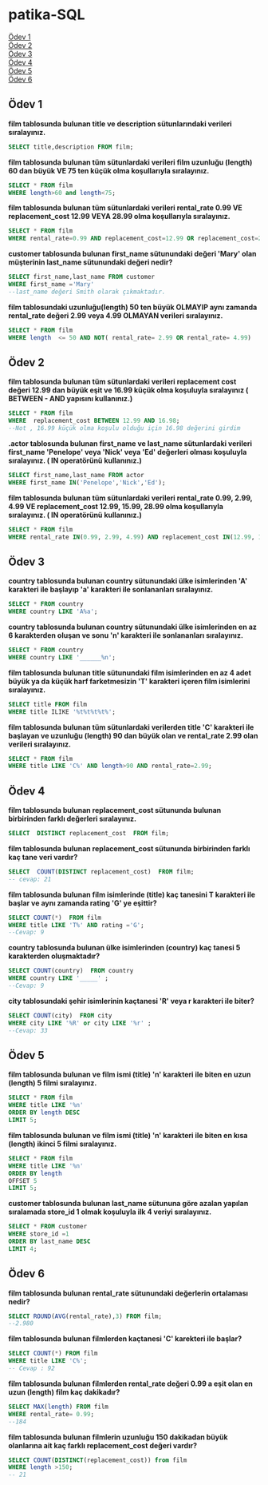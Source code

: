 # patika-SQL

[Ödev 1 ](#ödev-1)<br>
[Ödev 2 ](#ödev-2)<br>
[Ödev 3 ](#ödev-3) <br>
[Ödev 4 ](#ödev-4)<br>
[Ödev 5 ](#ödev-5)<br>
[Ödev 6 ](#ödev-6)





## Ödev 1 
**film tablosunda bulunan title ve description sütunlarındaki verileri sıralayınız.**

```SQL
SELECT title,description FROM film;

```

**film tablosunda bulunan tüm sütunlardaki verileri film uzunluğu (length) 60 dan büyük VE 75 ten küçük olma koşullarıyla sıralayınız.**
```SQL 
SELECT * FROM film
WHERE length>60 and length<75;

```
**film tablosunda bulunan tüm sütunlardaki verileri rental_rate 0.99 VE replacement_cost 12.99 VEYA 28.99 olma koşullarıyla sıralayınız.**

```SQL
SELECT * FROM film
WHERE rental_rate=0.99 AND replacement_cost=12.99 OR replacement_cost=28.99;

```
**customer tablosunda bulunan first_name sütunundaki değeri 'Mary' olan müşterinin last_name sütunundaki değeri nedir?**

```SQL  
SELECT first_name,last_name FROM customer
WHERE first_name ='Mary'
--last_name değeri Smith olarak çıkmaktadır.

```
**film tablosundaki uzunluğu(length) 50 ten büyük OLMAYIP aynı zamanda rental_rate değeri 2.99 veya 4.99 OLMAYAN verileri sıralayınız.**
```sql
SELECT * FROM film
WHERE length  <= 50 AND NOT( rental_rate= 2.99 OR rental_rate= 4.99)

```

## Ödev 2

**film tablosunda bulunan tüm sütunlardaki verileri replacement cost değeri 12.99 dan büyük eşit ve 16.99 küçük olma koşuluyla sıralayınız ( BETWEEN - AND yapısını kullanınız.)**
```SQL
SELECT * FROM film
WHERE  replacement_cost BETWEEN 12.99 AND 16.98;
--Not , 16.99 küçük olma koşulu olduğu için 16.98 değerini girdim 
```
**.actor tablosunda bulunan first_name ve last_name sütunlardaki verileri first_name 'Penelope' veya 'Nick' veya 'Ed' değerleri olması koşuluyla sıralayınız. ( IN operatörünü kullanınız.)**
```SQL
SELECT first_name,last_name FROM actor
WHERE first_name IN('Penelope','Nick','Ed');
```

**film tablosunda bulunan tüm sütunlardaki verileri rental_rate 0.99, 2.99, 4.99 VE replacement_cost 12.99, 15.99, 28.99 olma koşullarıyla sıralayınız. ( IN operatörünü kullanınız.)**

```SQL
SELECT * FROM film
WHERE rental_rate IN(0.99, 2.99, 4.99) AND replacement_cost IN(12.99, 15.99, 28.99)
```

## Ödev 3

**country tablosunda bulunan country sütunundaki ülke isimlerinden 'A' karakteri ile başlayıp 'a' karakteri ile sonlananları sıralayınız.**

```SQL
SELECT * FROM country
WHERE country LIKE 'A%a';

```
**country tablosunda bulunan country sütunundaki ülke isimlerinden en az 6 karakterden oluşan ve sonu 'n' karakteri ile sonlananları sıralayınız.**
```SQL
SELECT * FROM country
WHERE country LIKE '______%n';

```
**film tablosunda bulunan title sütunundaki film isimlerinden en az 4 adet büyük ya da küçük harf farketmesizin 'T' karakteri içeren film isimlerini sıralayınız.**

```SQL
SELECT title FROM film
WHERE title ILIKE '%t%t%t%t%';
```

**film tablosunda bulunan tüm sütunlardaki verilerden title 'C' karakteri ile başlayan ve uzunluğu (length) 90 dan büyük olan ve rental_rate 2.99 olan verileri sıralayınız.**
```SQL 
SELECT * FROM film
WHERE title LIKE 'C%' AND length>90 AND rental_rate=2.99;

```

## Ödev 4
**film tablosunda bulunan replacement_cost sütununda bulunan birbirinden farklı değerleri sıralayınız.**
```SQL
SELECT  DISTINCT replacement_cost  FROM film; 

```

**film tablosunda bulunan replacement_cost sütununda birbirinden farklı kaç tane veri vardır?**
```SQL
SELECT  COUNT(DISTINCT replacement_cost)  FROM film; 
-- cevap: 21 

```
**film tablosunda bulunan film isimlerinde (title) kaç tanesini T karakteri ile başlar ve aynı zamanda rating 'G' ye eşittir?**
```SQL
SELECT COUNT(*)  FROM film
WHERE title LIKE 'T%' AND rating ='G';
--Cevap: 9
```

**country tablosunda bulunan ülke isimlerinden (country) kaç tanesi 5 karakterden oluşmaktadır?**
```SQL
SELECT COUNT(country)  FROM country
WHERE country LIKE '_____' ;
--Cevap: 9
```

**city tablosundaki şehir isimlerinin kaçtanesi 'R' veya r karakteri ile biter?**
```SQL
SELECT COUNT(city)  FROM city
WHERE city LIKE '%R' or city LIKE '%r' ;
--Cevap: 33 
```

## Ödev 5

**film tablosunda bulunan ve film ismi (title) 'n' karakteri ile biten en uzun (length) 5 filmi sıralayınız.**
```SQL
SELECT * FROM film
WHERE title LIKE '%n'
ORDER BY length DESC
LIMIT 5;

```
**film tablosunda bulunan ve film ismi (title) 'n' karakteri ile biten en kısa (length) ikinci 5 filmi sıralayınız.**
```SQL
SELECT * FROM film
WHERE title LIKE '%n'
ORDER BY length 
OFFSET 5
LIMIT 5;
```

**customer tablosunda bulunan last_name sütununa göre azalan yapılan sıralamada store_id 1 olmak koşuluyla ilk 4 veriyi sıralayınız.**
```SQL
SELECT * FROM customer
WHERE store_id =1
ORDER BY last_name DESC
LIMIT 4;
```

## Ödev 6

**film tablosunda bulunan rental_rate sütunundaki değerlerin ortalaması nedir?**
```SQL
SELECT ROUND(AVG(rental_rate),3) FROM film;
--2.980
```

**film tablosunda bulunan filmlerden kaçtanesi 'C' karekteri ile başlar?**
```SQL
SELECT COUNT(*) FROM film
WHERE title LIKE 'C%';
-- Cevap : 92 

```
**film tablosunda bulunan filmlerden rental_rate değeri 0.99 a eşit olan en uzun (length) film kaç dakikadır?**
```sql
SELECT MAX(length) FROM film
WHERE rental_rate= 0.99;
--184
```
**film tablosunda bulunan filmlerin uzunluğu 150 dakikadan büyük olanlarına ait kaç farklı replacement_cost değeri vardır?**
```SQL
SELECT COUNT(DISTINCT(replacement_cost)) from film 
WHERE length >150;
-- 21
```
